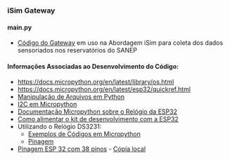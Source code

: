 ### iSim Gateway

#### main.py 
* [Código do Gateway](https://github.com/exehdamiddleware/isim/blob/main/gateway/main.py) em uso na Abordagem iSim para coleta dos dados sensoriados nos reservatórios do SANEP

#### Informações Associadas ao Desenvolvimento do Código:

* https://docs.micropython.org/en/latest/library/os.html
* https://docs.micropython.org/en/latest/esp32/quickref.html
* [Manipulação de Arquivos em Python](https://www.guru99.com/python-file-readline.html)
* [I2C em Micropython](https://docs.micropython.org/en/latest/library/machine.I2C.html)
* [Documentação Micropython sobre o Relógio da ESP32](https://docs.micropython.org/en/latest/library/machine.RTC.html#machine-rtc)
* [Como alimentar o kit de desenvolvimento com a ESP32](https://techexplorations.com/guides/esp32/begin/power/)
* Utilizando o Relógio DS3231:
  * [Exemplos de Códigos em Micropython](https://www.engineersgarage.com/micropython-esp8266-esp32-rtc-utc-local-time/)
  * [Pinagem](https://esp32io.com/tutorials/esp32-rtc)
* [Pinagem ESP 32 com 38 pinos](https://www.reddit.com/r/diyelectronics/comments/112dx6n/esp32_38_pin_pinout_cheat_sheet/?rdt=35959) - [Cópía local](https://github.com/exehdamiddleware/isim/blob/main/gateway/esp32-38-pin-pinout.png)

